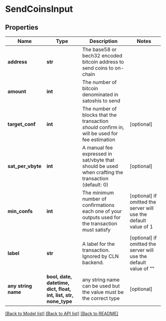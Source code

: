 # SendCoinsInput


## Properties
Name | Type | Description | Notes
------------ | ------------- | ------------- | -------------
**address** | **str** | The base58 or bech32 encoded bitcoin address to send coins to on-chain | 
**amount** | **int** | The number of bitcoin denominated in satoshis to send | 
**target_conf** | **int** | The number of blocks that the transaction *should* confirm in, will be used for fee estimation | [optional] 
**sat_per_vbyte** | **int** | A manual fee expressed in sat/vbyte that should be used when crafting the transaction (default: 0) | [optional] 
**min_confs** | **int** | The minimum number of confirmations each one of your outputs used for the transaction must satisfy | [optional]  if omitted the server will use the default value of 1
**label** | **str** | A label for the transaction. Ignored by CLN backend. | [optional]  if omitted the server will use the default value of ""
**any string name** | **bool, date, datetime, dict, float, int, list, str, none_type** | any string name can be used but the value must be the correct type | [optional]

[[Back to Model list]](../README.md#documentation-for-models) [[Back to API list]](../README.md#documentation-for-api-endpoints) [[Back to README]](../README.md)


